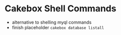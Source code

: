 # Cakebox Shell Commands

- alternative to shelling myql commands
- finish placeholder `cakebox database listall`
